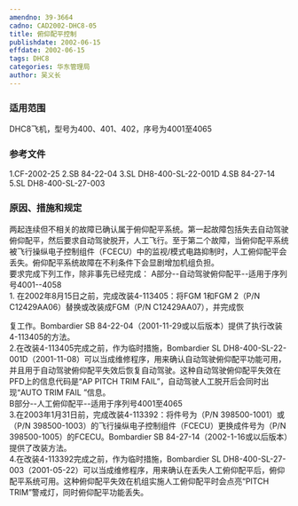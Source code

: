 ```yaml
---
amendno: 39-3664  
cadno: CAD2002-DHC8-05  
title: 俯仰配平控制  
publishdate: 2002-06-15  
effdate: 2002-06-15  
tags: DHC8  
categories: 华东管理局  
author: 吴义长  
---
```

  
### 适用范围  
DHC8飞机，型号为400、401、402，序号为4001至4065  
  
<!--more-->  
### 参考文件  
1.CF-2002-25     2.SB 84-22-04     3.SL DH8-400-SL-22-001D     4.SB 84-27-14     5.SL DH8-400-SL-27-003  
  
### 原因、措施和规定  
两起连续但不相关的故障已确认属于俯仰配平系统。第一起故障包括失去自动驾驶俯仰配平，然后要求自动驾驶脱开，人工飞行。至于第二个故障，当俯仰配平系统被飞行操纵电子控制组件（FCECU）中的监视/模式电路抑制时，人工俯仰配平会丢失。俯仰配平系统故障在不利条件下会显剧增加机组负担。  
    要求完成下列工作，除非事先已经完成： A部分--自动驾驶俯仰配平--适用于序列号4001--4058  
    1. 在2002年8月15日之前，完成改装4-113405：将FGM 1和FGM 2（P/N C12429AA06）替换或改装成FGM（P/N C12429AA07），并完成恢  
  
复工作。Bombardier SB 84-22-04（2001-11-29或以后版本）提供了执行改装4-113405的方法。  
    2.在改装4-113405完成之前，作为临时措施，Bombardier SL DH8-400-SL-22-001D（2001-11-08）可以当成维修程序，用来确认自动驾驶俯仰配平功能可用，并且用于自动驾驶俯仰配平失效后恢复自动驾驶。这种自动驾驶俯仰配平失效在PFD上的信息代码是“AP PITCH TRIM FAIL”，自动驾驶人工脱开后会同时出现“AUTO TRIM FAIL ”信息。  
 B部分--人工俯仰配平--适用于序列号4001至4065  
    3.在2003年1月31日前，完成改装4-113392：将件号为（P/N 398500-1001）或（P/N 398500-1003）的飞行操纵电子控制组件（FCECU）更换成件号为（P/N 398500-1005）的FCECU。Bombardier SB 84-27-14（2002-1-16或以后版本）提供了改装方法。  
    4.在改装4-113392完成之前，作为临时措施，Bombardier SL DH8-400-SL-27-003（2001-05-22）可以当成维修程序，用来确认在丢失人工俯仰配平后，俯仰配平系统可用。这种俯仰配平失效在机组实施人工俯仰配平时会点亮“PITCH TRIM”警戒灯，同时俯仰配平功能丢失。  
  
